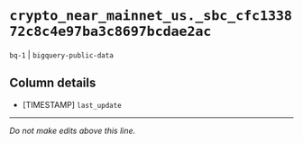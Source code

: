 # `crypto_near_mainnet_us._sbc_cfc133872c8c4e97ba3c8697bcdae2ac`
`bq-1` | `bigquery-public-data`

## Column details
* [TIMESTAMP] `last_update`

-------------------------------------------------------------------------------
*Do not make edits above this line.*
